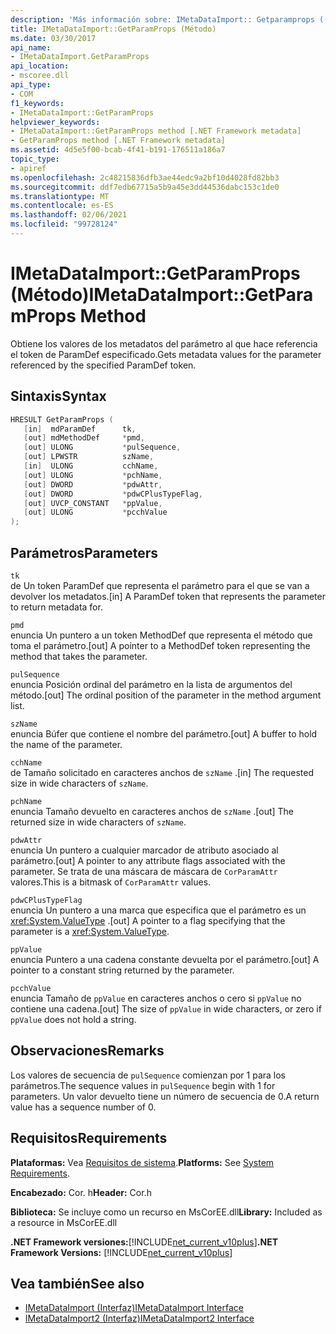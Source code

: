 ```yaml
---
description: 'Más información sobre: IMetaDataImport:: Getparamprops ((método)'
title: IMetaDataImport::GetParamProps (Método)
ms.date: 03/30/2017
api_name:
- IMetaDataImport.GetParamProps
api_location:
- mscoree.dll
api_type:
- COM
f1_keywords:
- IMetaDataImport::GetParamProps
helpviewer_keywords:
- IMetaDataImport::GetParamProps method [.NET Framework metadata]
- GetParamProps method [.NET Framework metadata]
ms.assetid: 4d5e5f00-bcab-4f41-b191-176511a186a7
topic_type:
- apiref
ms.openlocfilehash: 2c48215836dfb3ae44edc9a2bf10d4028fd82bb3
ms.sourcegitcommit: ddf7edb67715a5b9a45e3dd44536dabc153c1de0
ms.translationtype: MT
ms.contentlocale: es-ES
ms.lasthandoff: 02/06/2021
ms.locfileid: "99728124"
---
```

# <a name="imetadataimportgetparamprops-method"></a><span data-ttu-id="95da7-103">IMetaDataImport::GetParamProps (Método)</span><span class="sxs-lookup"><span data-stu-id="95da7-103">IMetaDataImport::GetParamProps Method</span></span>

<span data-ttu-id="95da7-104">Obtiene los valores de los metadatos del parámetro al que hace referencia el token de ParamDef especificado.</span><span class="sxs-lookup"><span data-stu-id="95da7-104">Gets metadata values for the parameter referenced by the specified ParamDef token.</span></span>  
  
## <a name="syntax"></a><span data-ttu-id="95da7-105">Sintaxis</span><span class="sxs-lookup"><span data-stu-id="95da7-105">Syntax</span></span>  
  
```cpp  
HRESULT GetParamProps (  
   [in]  mdParamDef      tk,  
   [out] mdMethodDef     *pmd,  
   [out] ULONG           *pulSequence,  
   [out] LPWSTR          szName,  
   [in]  ULONG           cchName,  
   [out] ULONG           *pchName,  
   [out] DWORD           *pdwAttr,  
   [out] DWORD           *pdwCPlusTypeFlag,  
   [out] UVCP_CONSTANT   *ppValue,  
   [out] ULONG           *pcchValue  
);  
```  
  
## <a name="parameters"></a><span data-ttu-id="95da7-106">Parámetros</span><span class="sxs-lookup"><span data-stu-id="95da7-106">Parameters</span></span>  

 `tk`  
 <span data-ttu-id="95da7-107">de Un token ParamDef que representa el parámetro para el que se van a devolver los metadatos.</span><span class="sxs-lookup"><span data-stu-id="95da7-107">[in] A ParamDef token that represents the parameter to return metadata for.</span></span>  
  
 `pmd`  
 <span data-ttu-id="95da7-108">enuncia Un puntero a un token MethodDef que representa el método que toma el parámetro.</span><span class="sxs-lookup"><span data-stu-id="95da7-108">[out] A pointer to a MethodDef token representing the method that takes the parameter.</span></span>  
  
 `pulSequence`  
 <span data-ttu-id="95da7-109">enuncia Posición ordinal del parámetro en la lista de argumentos del método.</span><span class="sxs-lookup"><span data-stu-id="95da7-109">[out] The ordinal position of the parameter in the method argument list.</span></span>  
  
 `szName`  
 <span data-ttu-id="95da7-110">enuncia Búfer que contiene el nombre del parámetro.</span><span class="sxs-lookup"><span data-stu-id="95da7-110">[out] A buffer to hold the name of the parameter.</span></span>  
  
 `cchName`  
 <span data-ttu-id="95da7-111">de Tamaño solicitado en caracteres anchos de `szName` .</span><span class="sxs-lookup"><span data-stu-id="95da7-111">[in] The requested size in wide characters of `szName`.</span></span>  
  
 `pchName`  
 <span data-ttu-id="95da7-112">enuncia Tamaño devuelto en caracteres anchos de `szName` .</span><span class="sxs-lookup"><span data-stu-id="95da7-112">[out] The returned size in wide characters of `szName`.</span></span>  
  
 `pdwAttr`  
 <span data-ttu-id="95da7-113">enuncia Un puntero a cualquier marcador de atributo asociado al parámetro.</span><span class="sxs-lookup"><span data-stu-id="95da7-113">[out] A pointer to any attribute flags associated with the parameter.</span></span> <span data-ttu-id="95da7-114">Se trata de una máscara de máscara de `CorParamAttr` valores.</span><span class="sxs-lookup"><span data-stu-id="95da7-114">This is a bitmask of `CorParamAttr` values.</span></span>  
  
 `pdwCPlusTypeFlag`  
 <span data-ttu-id="95da7-115">enuncia Un puntero a una marca que especifica que el parámetro es un <xref:System.ValueType> .</span><span class="sxs-lookup"><span data-stu-id="95da7-115">[out] A pointer to a flag specifying that the parameter is a <xref:System.ValueType>.</span></span>  
  
 `ppValue`  
 <span data-ttu-id="95da7-116">enuncia Puntero a una cadena constante devuelta por el parámetro.</span><span class="sxs-lookup"><span data-stu-id="95da7-116">[out] A pointer to a constant string returned by the parameter.</span></span>  
  
 `pcchValue`  
 <span data-ttu-id="95da7-117">enuncia Tamaño de `ppValue` en caracteres anchos o cero si `ppValue` no contiene una cadena.</span><span class="sxs-lookup"><span data-stu-id="95da7-117">[out] The size of `ppValue` in wide characters, or zero if `ppValue` does not hold a string.</span></span>  
  
## <a name="remarks"></a><span data-ttu-id="95da7-118">Observaciones</span><span class="sxs-lookup"><span data-stu-id="95da7-118">Remarks</span></span>

<span data-ttu-id="95da7-119">Los valores de secuencia de `pulSequence` comienzan por 1 para los parámetros.</span><span class="sxs-lookup"><span data-stu-id="95da7-119">The sequence values in `pulSequence` begin with 1 for parameters.</span></span> <span data-ttu-id="95da7-120">Un valor devuelto tiene un número de secuencia de 0.</span><span class="sxs-lookup"><span data-stu-id="95da7-120">A return value has a sequence number of 0.</span></span>

## <a name="requirements"></a><span data-ttu-id="95da7-121">Requisitos</span><span class="sxs-lookup"><span data-stu-id="95da7-121">Requirements</span></span>  

 <span data-ttu-id="95da7-122">**Plataformas:** Vea [Requisitos de sistema](../../get-started/system-requirements.md).</span><span class="sxs-lookup"><span data-stu-id="95da7-122">**Platforms:** See [System Requirements](../../get-started/system-requirements.md).</span></span>  
  
 <span data-ttu-id="95da7-123">**Encabezado:** Cor. h</span><span class="sxs-lookup"><span data-stu-id="95da7-123">**Header:** Cor.h</span></span>  
  
 <span data-ttu-id="95da7-124">**Biblioteca:** Se incluye como un recurso en MsCorEE.dll</span><span class="sxs-lookup"><span data-stu-id="95da7-124">**Library:** Included as a resource in MsCorEE.dll</span></span>  
  
 <span data-ttu-id="95da7-125">**.NET Framework versiones:**[!INCLUDE[net_current_v10plus](../../../../includes/net-current-v10plus-md.md)]</span><span class="sxs-lookup"><span data-stu-id="95da7-125">**.NET Framework Versions:** [!INCLUDE[net_current_v10plus](../../../../includes/net-current-v10plus-md.md)]</span></span>  
  
## <a name="see-also"></a><span data-ttu-id="95da7-126">Vea también</span><span class="sxs-lookup"><span data-stu-id="95da7-126">See also</span></span>

- [<span data-ttu-id="95da7-127">IMetaDataImport (Interfaz)</span><span class="sxs-lookup"><span data-stu-id="95da7-127">IMetaDataImport Interface</span></span>](imetadataimport-interface.md)
- [<span data-ttu-id="95da7-128">IMetaDataImport2 (Interfaz)</span><span class="sxs-lookup"><span data-stu-id="95da7-128">IMetaDataImport2 Interface</span></span>](imetadataimport2-interface.md)
